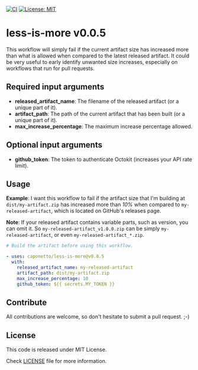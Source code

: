 [![CI](https://github.com/caponetto/less-is-more/actions/workflows/CI.yml/badge.svg)](https://github.com/caponetto/less-is-more/actions/workflows/CI.yml)
[![License: MIT](https://img.shields.io/badge/License-MIT-yellow.svg)](https://opensource.org/licenses/MIT)

# less-is-more v0.0.5

This workflow will simply fail if the current artifact size has increased more than what is allowed when compared to the latest released artifact. It could be very useful to early identify unwanted size increases, especially on workflows that run for pull requests.

## Required input arguments
- **released_artifact_name**: The filename of the released artifact (or a unique part of it).
- **artifact_path**: The path of the current artifact that has been built (or a unique part of it).
- **max_increase_percentage**: The maximum increase percentage allowed.

## Optional input arguments
- **github_token**: The token to authenticate Octokit (increases your API rate limit).

## Usage
**Example**: I want this workflow to fail if the artifact size that I'm building at `dist/my-artifact.zip` has increased more than *10%* when compared to `my-released-artifact`, which is located on GitHub's releases page.

**Note**: If your released artifact contains variable parts, such as version, you can omit it. So `my-released-artifact_v1.0.0.zip` can be simply `my-released-artifact`, or even `my-released-artifact_*.zip`.

```yaml
# Build the artifact before using this workflow.

- uses: caponetto/less-is-more@v0.0.5
  with:
    released_artifact_name: my-released-artifact
    artifact_path: dist/my-artifact.zip
    max_increase_percentage: 10
    github_token: ${{ secrets.MY_TOKEN }}

```
## Contribute
All contributions are welcome, so don't hesitate to submit a pull request. ;-)

## License
This code is released under MIT License.

Check [LICENSE](LICENSE) file for more information.
